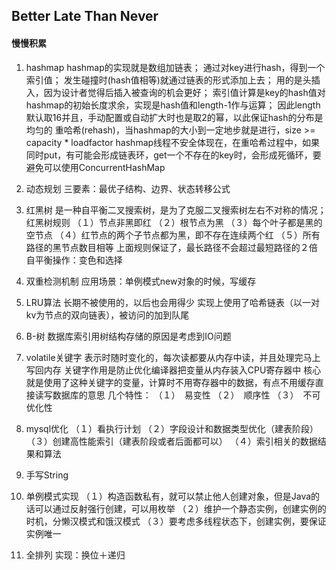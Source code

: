 ## Better Late Than Never  
#### 慢慢积累

1. hashmap
hashmap的实现就是数组加链表；
通过对key进行hash，得到一个索引值；
发生碰撞时(hash值相等)就通过链表的形式添加上去；
用的是头插入，因为设计者觉得后插入被查询的机会更好；
索引值计算是key的hash值对hashmap的初始长度求余，实现是hash值和length-1作与运算；
因此length默认取16并且，手动配置或自动扩大时也是取2的幂，以此保证hash的分布是均匀的
重哈希(rehash)，当hashmap的大小到一定地步就是进行，size >= capacity * loadfactor
hashmap线程不安全体现在，在重哈希过程中，如果同时put，有可能会形成链表环，get一个不存在的key时，会形成死循环，要避免可以使用ConcurrentHashMap

2. 动态规划
三要素：最优子结构、边界、状态转移公式

3. 红黑树
是一种自平衡二叉搜索树，是为了克服二叉搜索树左右不对称的情况；
红黑树规则
（１）节点非黑即红
（２）根节点为黑
（３）每个叶子都是黑的空节点
（４）红节点的两个子节点都为黑，即不存在连续两个红
（５）所有路径的黑节点数目相等
上面规则保证了，最长路径不会超过最短路径的２倍
自平衡操作：变色和选择

4. 双重检测机制
应用场景：单例模式new对象的时候，写缓存

5. LRU算法
长期不被使用的，以后也会用得少
实现上使用了哈希链表（以一对kv为节点的双向链表），被访问的加到队尾

6. B-树
数据库索引用树结构存储的原因是考虑到IO问题

7. volatile关键字
表示时随时变化的，每次读都要从内存中读，并且处理完马上写回内存
关键字作用是防止优化编译器把变量从内存装入CPU寄存器中
核心就是使用了这种关键字的变量，计算时不用寄存器中的数据，有点不用缓存直接读写数据库的意思
几个特性：
（１）　易变性
（２）　顺序性
（３）　不可优化性

8. mysql优化
（１）看执行计划
（２）字段设计和数据类型优化（建表阶段）
（３）创建高性能索引（建表阶段或者后面都可以）
（４）索引相关的数据结果和算法

9. 手写String

10. 单例模式实现
（１）构造函数私有，就可以禁止他人创建对象，但是Java的话可以通过反射强行创建，可以用枚举
（２）维护一个静态实例，创建实例的时机，分懒汉模式和饿汉模式
（３）要考虑多线程状态下，创建实例，要保证实例唯一

11. 全排列
实现：换位＋递归
















